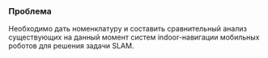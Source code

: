 ### Проблема  
Необходимо дать номенклатуру и составить сравнительный анализ существующих на данный момент систем indoor-навигации мобильных роботов для решения задачи SLAM.  
